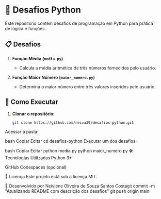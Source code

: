 # 📌 Desafios Python

Este repositório contém desafios de programação em Python para prática de lógica e funções.

## 📋 Desafios

1. **Função Média (`media.py`)**  
   - Calcula a média aritmética de três números fornecidos pelo usuário.

2. **Função Maior Número (`maior_numero.py`)**  
   - Determina o maior número entre três valores inseridos pelo usuário.

## 🚀 Como Executar

1. **Clonar o repositório**:
   ```bash
   git clone https://github.com/neiva39/desafios-python.git
Acessar a pasta:

bash
Copiar
Editar
cd desafios-python
Executar um dos desafios:

bash
Copiar
Editar
python media.py
python maior_numero.py
🛠 Tecnologias Utilizadas
Python 3+

GitHub Codespaces (opcional)

📄 Licença
Este projeto está sob a licença MIT.

📌 Desenvolvido por Neiviene Oliveira de Souza Santos Costagit commit -m "Atualizando README com descrição dos desafios"
git push origin main
